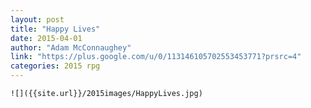 ```yaml
---
layout: post
title: "Happy Lives"
date: 2015-04-01
author: "Adam McConnaughey"
link: "https://plus.google.com/u/0/113146105702553453771?prsrc=4"
categories: 2015 rpg
---
```

```
![]({{site.url}}/2015images/HappyLives.jpg)
```
